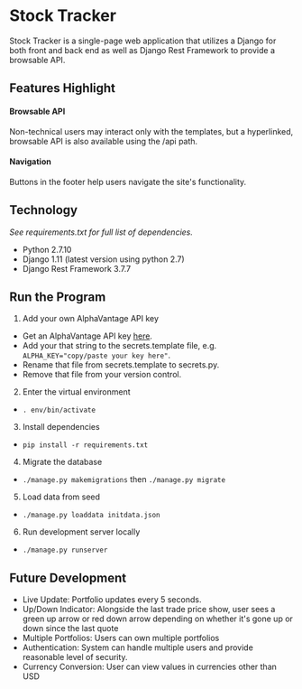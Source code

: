 # Stock Tracker
Stock Tracker is a single-page web application that utilizes a Django for both front and back end as well as Django Rest Framework to provide a browsable API.


## Features Highlight

#### Browsable API
Non-technical users may interact only with the templates, but a hyperlinked, browsable API is also available using the /api path.

#### Navigation
Buttons in the footer help users navigate the site's functionality.


## Technology
*See requirements.txt for full list of dependencies.*
- Python 2.7.10
- Django 1.11 (latest version using python 2.7)
- Django Rest Framework 3.7.7


## Run the Program
1. Add your own AlphaVantage API key
  - Get an AlphaVantage API key [here](https://www.alphavantage.co/).
  - Add your that string to the secrets.template file, e.g. `ALPHA_KEY="copy/paste your key here"`.
  - Rename that file from secrets.template to secrets.py.
  - Remove that file from your version control.
2. Enter the virtual environment
  - `. env/bin/activate`
3. Install dependencies
  - `pip install -r requirements.txt`
4. Migrate the database
  - `./manage.py makemigrations` then `./manage.py migrate`
5. Load data from seed
  - `./manage.py loaddata initdata.json`
6. Run development server locally
  - `./manage.py runserver`


## Future Development
- Live Update: Portfolio updates every 5 seconds.
- Up/Down Indicator: Alongside the last trade price show, user sees a green up arrow or red down arrow depending on whether it's gone up or down since the last quote
- Multiple Portfolios: Users can own multiple portfolios
- Authentication: System can handle multiple users and provide reasonable level of security.
- Currency Conversion: User can view values in currencies other than USD
